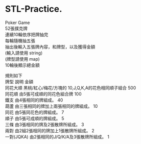 # STL-Practice. 
Poker Game  
52張撲克牌  
連續10輪依序把牌抽完   
每輪隨機抽五張  
抽出後輸入五張牌內容，和牌型，以及獲得金額   
(輸入請使用 string)  
(牌型請使用 map)   
10輪後顯示總金額   
  
   
   
規則如下  
牌型	說明	金額   
同花大順	黑桃/紅心/梅花/方塊的 10,J,Q,K,A的花色相同順子組合	500   
同花順 	由5張可成順的同花色組合牌	100  
鐵支	由4張相同的牌組成。	40  
葫蘆	由三張相同的牌加上兩張相同的牌組成。	10  
同花	由5張同花色的牌組成。	7  
順子	由5張可成順的牌組成。	5  
三條	由3張相同的牌及2張散牌所組成。	3  
兩對	由2組2張相同的牌加上1張散牌所組成。	2   
一對(JQKA)	由2張相同的J/Q/K/A及3張散牌所組成。	1  
